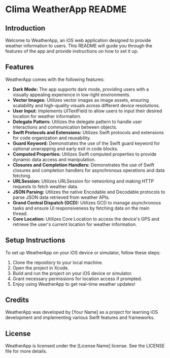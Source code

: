 # Clima WeatherApp README

## Introduction
Welcome to WeatherApp, an iOS web application designed to provide weather information to users. This README will guide you through the features of the app and provide instructions on how to set it up.

## Features
WeatherApp comes with the following features:
- **Dark Mode:** The app supports dark mode, providing users with a visually appealing experience in low-light environments.
- **Vector Images:** Utilizes vector images as image assets, ensuring scalability and high-quality visuals across different device resolutions.
- **User Input:** Implements UITextField to allow users to input their desired location for weather information.
- **Delegate Pattern:** Utilizes the delegate pattern to handle user interactions and communication between objects.
- **Swift Protocols and Extensions:** Utilizes Swift protocols and extensions for code organization and reusability.
- **Guard Keyword:** Demonstrates the use of the Swift guard keyword for optional unwrapping and early exit in code blocks.
- **Computed Properties:** Utilizes Swift computed properties to provide dynamic data access and manipulation.
- **Closures and Completion Handlers:** Demonstrates the use of Swift closures and completion handlers for asynchronous operations and data fetching.
- **URLSession:** Utilizes URLSession for networking and making HTTP requests to fetch weather data.
- **JSON Parsing:** Utilizes the native Encodable and Decodable protocols to parse JSON data retrieved from weather APIs.
- **Grand Central Dispatch (GCD):** Utilizes GCD to manage asynchronous tasks and ensure UI responsiveness by fetching data on the main thread.
- **Core Location:** Utilizes Core Location to access the device's GPS and retrieve the user's current location for weather information.

## Setup Instructions
To set up WeatherApp on your iOS device or simulator, follow these steps:
1. Clone the repository to your local machine.
2. Open the project in Xcode.
3. Build and run the project on your iOS device or simulator.
4. Grant necessary permissions for location access if prompted.
5. Enjoy using WeatherApp to get real-time weather updates!

## Credits
WeatherApp was developed by [Your Name] as a project for learning iOS development and implementing various Swift features and frameworks.

## License
WeatherApp is licensed under the [License Name] license. See the LICENSE file for more details.
